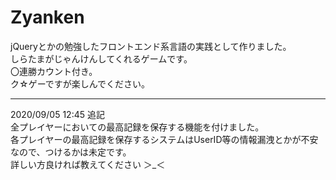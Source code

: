 # Zyanken

jQueryとかの勉強したフロントエンド系言語の実践として作りました。<br>
しらたまがじゃんけんしてくれるゲームです。<br>
〇連勝カウント付き。<br>
ク☆ゲーですが楽しんでください。<br>

<hr>

2020/09/05 12:45 追記<br>
全プレイヤーにおいての最高記録を保存する機能を付けました。<br>
各プレイヤーの最高記録を保存するシステムはUserID等の情報漏洩とかが不安なので、つけるかは未定です。<br>
詳しい方良ければ教えてください ＞_＜<br>
